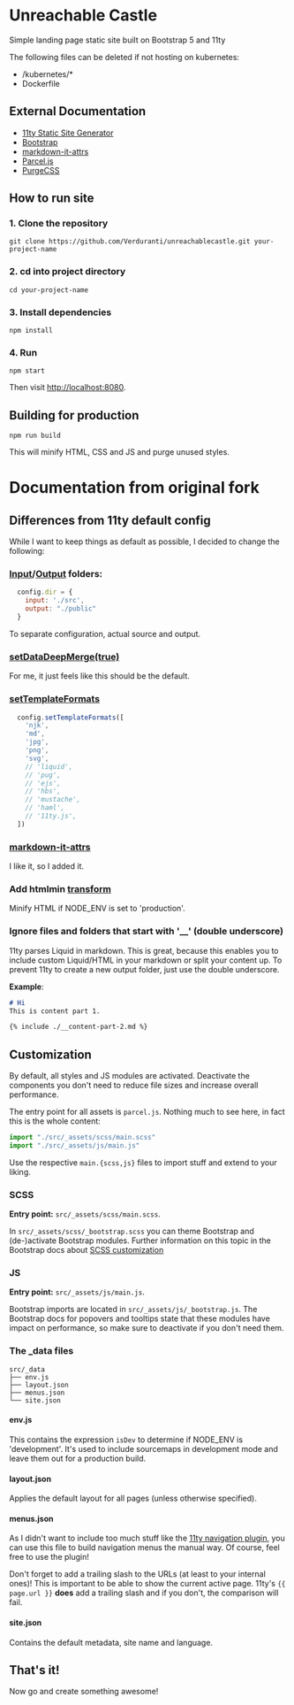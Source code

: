 # Unreachable Castle

Simple landing page static site built on Bootstrap 5 and 11ty

The following files can be deleted if not hosting on kubernetes:
- /kubernetes/*
- Dockerfile


## External Documentation
- [11ty Static Site Generator](https://www.11ty.dev/docs/)
- [Bootstrap](https://getbootstrap.com/docs/5.0/getting-started/introduction/)
- [markdown-it-attrs](https://github.com/arve0/markdown-it-attrs)
- [Parcel.js](https://parceljs.org/getting_started.html)
- [PurgeCSS](https://purgecss.com/)

## How to run site

### 1. Clone the repository
```git clone https://github.com/Verduranti/unreachablecastle.git your-project-name```

### 2. cd into project directory
```cd your-project-name```

### 3. Install dependencies
```npm install```

### 4. Run
```npm start```

Then visit [http://localhost:8080](http://localhost:8080).

## Building for production
```npm run build```

This will minify HTML, CSS and JS and purge unused styles.

# Documentation from original fork
## Differences from 11ty default config
While I want to keep things as default as possible, I decided to change the following:

### [Input](https://www.11ty.dev/docs/config/#input-directory)/[Output](https://www.11ty.dev/docs/config/#output-directory) folders:
``` javascript
  config.dir = {
    input: './src',
    output: "./public"
  }
```
To separate configuration, actual source and output.

### [setDataDeepMerge(true)](https://www.11ty.dev/docs/data-deep-merge/)
For me, it just feels like this should be the default.

### [setTemplateFormats](https://www.11ty.dev/docs/config/#template-formats)

``` javascript
  config.setTemplateFormats([
    'njk',
    'md',
    'jpg',
    'png',
    'svg',
    // 'liquid',
    // 'pug',
    // 'ejs',
    // 'hbs',
    // 'mustache',
    // 'haml',
    // '11ty.js',
  ])
```

### [markdown-it-attrs](https://github.com/arve0/markdown-it-attrs)
I like it, so I added it.

### Add htmlmin [transform](https://www.11ty.dev/docs/config/#transforms)
Minify HTML if NODE_ENV is set to 'production'.

### Ignore files and folders that start with '__' (double underscore)
11ty parses Liquid in markdown. This is great, because this enables you to include custom Liquid/HTML in your markdown or split your content up. To prevent 11ty to create a new output folder, just use the double underscore.

**Example**:
``` markdown
# Hi
This is content part 1.

{% include ./__content-part-2.md %}
```

## Customization

By default, all styles and JS modules are activated. Deactivate the components you don't need to reduce file sizes and increase overall performance.

The entry point for all assets is ```parcel.js```. Nothing much to see here, in fact this is the whole content:

``` javascript
import "./src/_assets/scss/main.scss"
import "./src/_assets/js/main.js"
```

Use the respective ```main.{scss,js}``` files to import stuff and extend to your liking.

### SCSS
**Entry point:** ```src/_assets/scss/main.scss```.

In ```src/_assets/scss/_bootstrap.scss``` you can theme Bootstrap and (de-)activate Bootstrap modules. Further information on this topic in the Bootstrap docs about [SCSS customization](https://getbootstrap.com/docs/5.0/customize/sass/)

### JS
**Entry point:** ```src/_assets/js/main.js```. 

Bootstrap imports are located in ```src/_assets/js/_bootstrap.js```. The Bootstrap docs for popovers and tooltips state that these modules have impact on performance, so make sure to deactivate if you don't need them.

### The _data files
```
src/_data
├── env.js
├── layout.json
├── menus.json
└── site.json
```

#### env.js
This contains the expression ```isDev``` to determine if NODE_ENV is 'development'. It's used to include sourcemaps in development mode and leave them out for a production build.

#### layout.json
Applies the default layout for all pages (unless otherwise specified).

#### menus.json
As I didn't want to include too much stuff like the [11ty navigation plugin](https://www.11ty.dev/docs/plugins/navigation/), you can use this file to build navigation menus the manual way. Of course, feel free to use the plugin!

Don't forget to add a trailing slash to the URLs (at least to your internal ones)! This is important to be able to show the current active page. 11ty's ```{{ page.url }}``` **does** add a trailing slash and if you don't, the comparison will fail.

#### site.json
Contains the default metadata, site name and language.

## That's it!
Now go and create something awesome!
